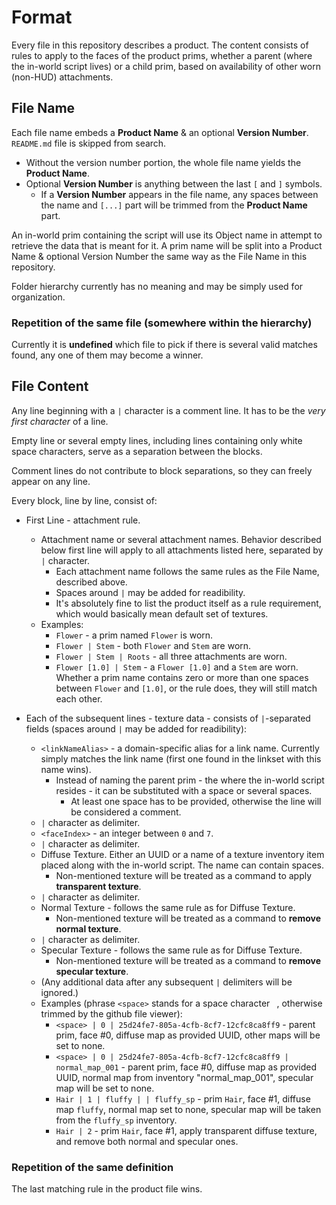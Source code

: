 # Format

Every file in this repository describes a product. The content consists of rules to apply to the faces of the product prims, whether a parent (where the in-world script lives) or a child prim, based on availability of other worn (non-HUD) attachments.

## File Name

Each file name embeds a **Product Name** & an optional **Version Number**. `README.md` file is skipped from search.

* Without the version number portion, the whole file name yields the **Product Name**.
* Optional **Version Number** is anything between the last `[` and `]` symbols.
  * If a **Version Number** appears in the file name, any spaces between the name and `[...]` part will be trimmed from the **Product Name** part.

An in-world prim containing the script will use its Object name in attempt to retrieve the data that is meant for it. A prim name will be split into a Product Name & optional Version Number the same way as the File Name in this repository.

Folder hierarchy currently has no meaning and may be simply used for organization.

### Repetition of the same file (somewhere within the hierarchy)

Currently it is **undefined** which file to pick if there is several valid matches found, any one of them may become a winner.

## File Content

Any line beginning with a `|` character is a comment line. It has to be the _very first character_ of a line.

Empty line or several empty lines, including lines containing only white space characters, serve as a separation between the blocks.

Comment lines do not contribute to block separations, so they can freely appear on any line.

Every block, line by line, consist of:

* First Line - attachment rule.
  * Attachment name or several attachment names. Behavior described below first line will apply to all attachments listed here, separated by `|` character.
    * Each attachment name follows the same rules as the File Name, described above.
    * Spaces around `|` may be added for readibility.
    * It's absolutely fine to list the product itself as a rule requirement, which would basically mean default set of textures.
  * Examples:
    * `Flower` - a prim named `Flower` is worn.
    * `Flower | Stem` - both `Flower` and `Stem` are worn.
    * `Flower | Stem | Roots` - all three attachments are worn.
    * `Flower [1.0] | Stem` - a `Flower [1.0]` and a `Stem` are worn. Whether a prim name contains zero or more than one spaces between `Flower` and `[1.0]`, or the rule does, they will still match each other.

* Each of the subsequent lines - texture data - consists of `|`-separated fields (spaces around `|` may be added for readibility):
  * `<linkNameAlias>` - a domain-specific alias for a link name. Currently simply matches the link name (first one found in the linkset with this name wins).
    * Instead of naming the parent prim - the where the in-world script resides - it can be substituted with a space or several spaces.
      * At least one space has to be provided, otherwise the line will be considered a comment.
  * `|` character as delimiter.
  * `<faceIndex>` - an integer between `0` and `7`.
  * `|` character as delimiter.
  * Diffuse Texture. Either an UUID or a name of a texture inventory item placed along with the in-world script. The name can contain spaces.
    * Non-mentioned texture will be treated as a command to apply **transparent texture**.
  * `|` character as delimiter.
  * Normal Texture - follows the same rule as for Diffuse Texture.
    * Non-mentioned texture will be treated as a command to **remove normal texture**. 
  * `|` character as delimiter.
  * Specular Texture - follows the same rule as for Diffuse Texture.
    * Non-mentioned texture will be treated as a command to **remove specular texture**.
  * (Any additional data after any subsequent `|` delimiters will be ignored.)
  * Examples (phrase `<space>` stands for a space character ` `, otherwise trimmed by the github file viewer):
    * `<space> | 0 | 25d24fe7-805a-4cfb-8cf7-12cfc8ca8ff9` - parent prim, face #0, diffuse map as provided UUID, other maps will be set to none.
    * `<space> | 0 | 25d24fe7-805a-4cfb-8cf7-12cfc8ca8ff9 | normal_map_001` - parent prim, face #0, diffuse map as provided UUID, normal map from inventory "normal_map_001", specular map will be set to none.
    * `Hair | 1 | fluffy | | fluffy_sp` - prim `Hair`, face #1, diffuse map `fluffy`, normal map set to none, specular map will be taken from the `fluffy_sp` inventory.
    * `Hair | 2` - prim `Hair`, face #1, apply transparent diffuse texture, and remove both normal and specular ones.

### Repetition of the same definition

The last matching rule in the product file wins.
